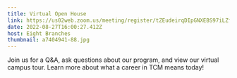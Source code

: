 ```yaml
---
title: Virtual Open House
link: https://us02web.zoom.us/meeting/register/tZEudeirqDIpGNXEBS97iLZf9VQ33lfOa8lc
date: 2022-08-27T16:00:27.412Z
host: Eight Branches
thumbnail: a7404941-88.jpg
---
```

Join us for a Q&A, ask questions about our program, and view our virtual campus tour. Learn more about what a career in TCM means today!